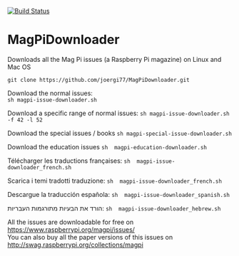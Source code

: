 [![Build Status](https://travis-ci.org/joergi/MagPiDownloader.svg?branch=master)](https://travis-ci.org/joergi/MagPiDownloader)

# MagPiDownloader
Downloads all the Mag Pi issues (a Raspberry Pi magazine) on Linux and Mac OS

  `git clone https://github.com/joergi77/MagPiDownloader.git`   
  
Download the normal issues:  
  `sh magpi-issue-downloader.sh`

Download a specific range of normal issues:
  `sh magpi-issue-downloader.sh -f 42 -l 52`
  
Download the special issues / books 
  `sh magpi-special-issue-downloader.sh`
  
Download the education issues
  `sh  magpi-education-downloader.sh`

Télécharger les traductions françaises:
  `sh  magpi-issue-downloader_french.sh`

Scarica i temi tradotti traduzione:
  `sh  magpi-issue-downloader_french.sh`

Descargue la traducción española:
  `sh  magpi-issue-downloader_spanish.sh`

הורד את הבעיות מתורגמות העבריות:
  `sh  magpi-issue-downloader_hebrew.sh`




All the issues are downloadable for free on https://www.raspberrypi.org/magpi/issues/   
You can also buy all the paper versions of this issues on http://swag.raspberrypi.org/collections/magpi


